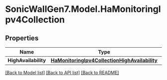 # SonicWallGen7.Model.HaMonitoringIpv4Collection

## Properties

Name | Type | Description | Notes
------------ | ------------- | ------------- | -------------
**HighAvailability** | [**HaMonitoringIpv4CollectionHighAvailability**](HaMonitoringIpv4CollectionHighAvailability.md) |  | [optional] 

[[Back to Model list]](../README.md#documentation-for-models) [[Back to API list]](../README.md#documentation-for-api-endpoints) [[Back to README]](../README.md)

